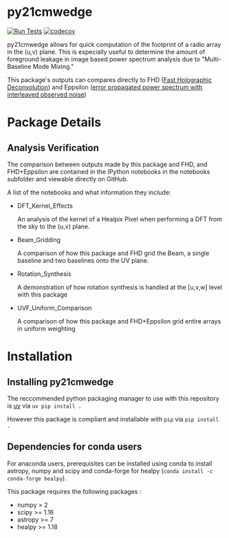 # py21cmwedge
[![Run Tests](https://github.com/mkolopanis/py21cmwedge/actions/workflows/continuous-integration.yml/badge.svg)](https://github.com/mkolopanis/py21cmwedge/actions/workflows/continuous-integration.yml)
[![codecov](https://codecov.io/gh/mkolopanis/py21cmwedge/graph/badge.svg?token=vxXsXrWa2j)](https://codecov.io/gh/mkolopanis/py21cmwedge)

py21cmwedge allows for quick computation of the footprint of a radio array in the (u,v) plane. This is especially useful to
determine the amount of foreground leakage in image based power spectrum analysis due to "Multi-Baseline Mode Mixing."

This package's outputs can compares directly to  FHD ([Fast Holographic Deconvolution](https://www.github.com/EorImaging/FHD))
and Eppsilon ([error propagated power spectrum with interleaved observed noise](https://github.com/EoRImaging/eppsilon))

# Package Details
## Analysis Verification
The comparison between outputs made by this package and FHD, and FHD+Eppsilon are contained in the IPython notebooks
in the notebooks subfolder and viewable directly on GitHub.

A list of the notebooks and what information they include:

* DFT_Kernel_Effects

   An analysis of the kernel of a Healpix Pixel when performing a DFT from the sky to the (u,v) plane.

* Beam_Gridding

   A comparison of how this package and FHD grid the Beam, a single baseline and two baselines onto the UV plane.

* Rotation_Synthesis

   A demonstration of how rotation synthesis is handled at the [u,v,w] level with this package

*  UVF_Uniform_Comparison

   A comparison of how this package and FHD+Eppsilon grid entire arrays in uniform weighting


# Installation

## Installing py21cmwedge
The reccommended python packaging manager to use with this repository is [uv](https://docs.astral.sh/uv/) via `uv pip install .`

However this package is compliant and installable with `pip` via `pip install .`

## Dependencies for conda users
For anaconda users, prerequisites can be installed using conda to install astropy, numpy and scipy and conda-forge
for healpy (`conda install -c conda-forge healpy`).

This package requires the following packages :

* numpy > 2
* scipy >= 1.16
* astropy >= 7
* healpy >= 1.18